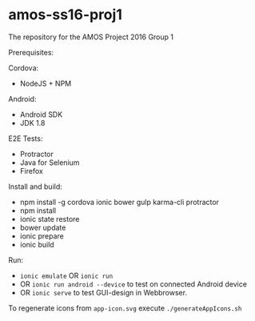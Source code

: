 # amos-ss16-proj1
The repository for the AMOS Project 2016 Group 1

Prerequisites:

Cordova:
- NodeJS + NPM

Android:
- Android SDK
- JDK 1.8

E2E Tests:
- Protractor
- Java for Selenium
- Firefox

Install and build:

- npm install -g cordova ionic bower gulp karma-cli protractor
- npm install
- ionic state restore
- bower update
- ionic prepare
- ionic build

Run:

- `ionic emulate` OR `ionic run`
- OR `ionic run android --device` to test on connected Android device
- OR `ionic serve` to test GUI-design in Webbrowser.


To regenerate icons from `app-icon.svg` execute `./generateAppIcons.sh`
